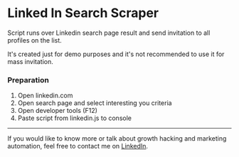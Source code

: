 # Linked In Search Scraper

Script runs over Linkedin search page result and send invitation to all profiles on the list. 

It's created just for demo purposes and it's not recommended to use it for mass invitation.

### Preparation

1. Open linkedin.com
2. Open search page and select interesting you criteria
3. Open developer tools (F12)
4. Paste script from linkedin.js to console

---

If you would like to know more or talk about growth hacking and marketing automation, feel free to contact me on [LinkedIn](https://www.linkedin.com/in/ddcode/).